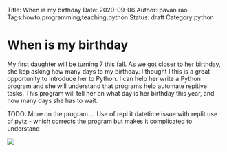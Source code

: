 Title: When is my birthday
Date: 2020-09-06
Author: pavan rao
Tags:howto;programming;teaching;python
Status: draft
Category:python


# When is my birthday

My first daughter will be turning 7 this fall. As we got closer to her birthday, she kep asking how many days to my birthday. I thought I this is a great opportunity to introduce her to Python. I can help her write a Python program and she will understand that programs help automate repitive tasks. This program will tell her on what day is her birthday this year, and how many days she has to wait.

TODO: More on the program....
Use of repl.it
datetime issue with replit
use of pytz - which corrects the program but makes it complicated to understand



[![](https://source.unsplash.com/800x900/?cat)]()
